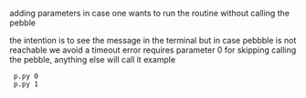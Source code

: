adding parameters in case one wants to run the routine without calling the pebble

the intention is to see the message in the terminal but in case pebbble is not reachable we avoid a timeout error
requires parameter 0 for skipping calling the pebble, anything else will call it
example

     p.py 0
     p.py 1




